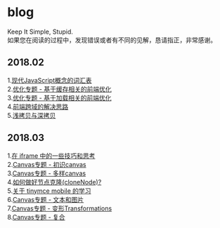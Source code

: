 # blog
Keep It Simple, Stupid.  
如果您在阅读的过程中，发现错误或者有不同的见解，恳请指正，非常感谢。

## 2018.02
1.[现代JavaScript概念的词汇表](https://github.com/kangschampagne/blog/issues/2)  
2.[优化专题 - 基于缓存相关的前端优化](https://github.com/kangschampagne/blog/issues/3)  
3.[优化专题 - 基于加载相关的前端优化](https://github.com/kangschampagne/blog/issues/4)  
4.[前端跨域的解决思路](https://github.com/kangschampagne/blog/issues/5)  
5.[浅拷贝与深拷贝](https://github.com/kangschampagne/blog/issues/6)   

## 2018.03
1.[在 iframe 中的一些技巧和思考](https://github.com/kangschampagne/blog/issues/7)  
2.[Canvas专题 - 初识canvas](https://github.com/kangschampagne/blog/issues/9)  
3.[Canvas专题 - 多样canvas](https://github.com/kangschampagne/blog/issues/10)  
4.[如何做好节点克隆(cloneNode)?](https://github.com/kangschampagne/blog/issues/11)  
5.[关于 tinymce mobile 的学习](https://github.com/kangschampagne/blog/issues/12)  
6.[Canvas专题 - 文本和图片](https://github.com/kangschampagne/blog/issues/13)  
7.[Canvas专题 - 变形Transformations](https://github.com/kangschampagne/blog/issues/15)  
8.[Canvas专题 - 复合](https://github.com/kangschampagne/blog/issues/16)  
